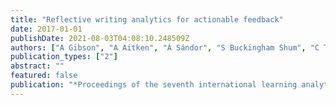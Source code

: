 ```yaml
---
title: "Reflective writing analytics for actionable feedback"
date: 2017-01-01
publishDate: 2021-08-03T04:08:10.248509Z
authors: ["A Gibson", "A Aitken", "Á Sándor", "S Buckingham Shum", "C Tsingos-Lucas", " ..."]
publication_types: ["2"]
abstract: ""
featured: false
publication: "*Proceedings of the seventh international learning analytics & knowledge …*"
---
```


